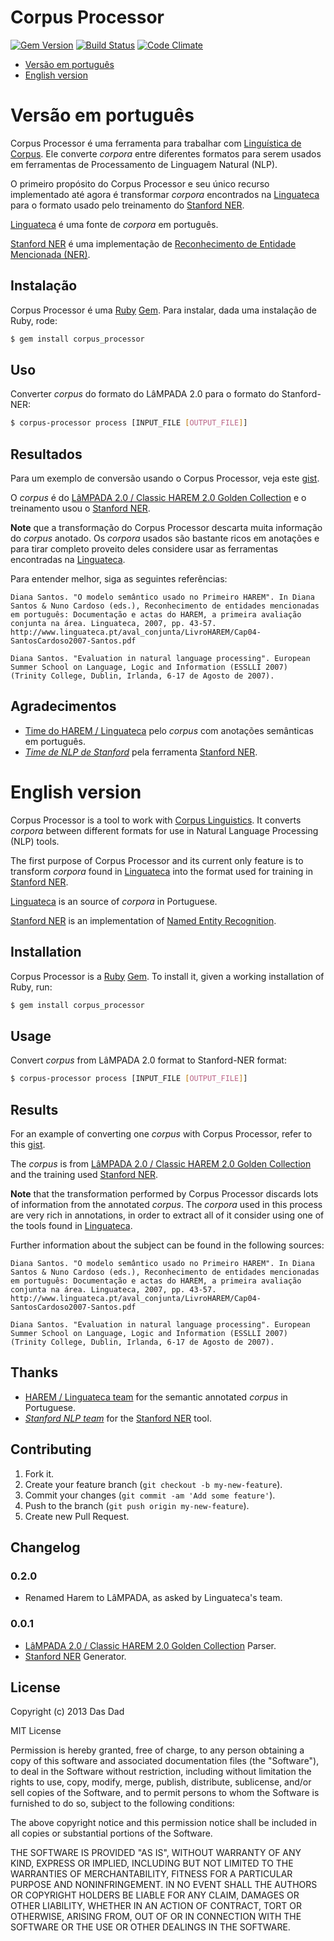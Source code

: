 Corpus Processor
================

[![Gem Version][1]](http://badge.fury.io/rb/corpus-processor)
[![Build Status][2]](https://travis-ci.org/dasdad/corpus-processor)
[![Code Climate][3]](https://codeclimate.com/github/dasdad/corpus-processor)

* [Versão em português][4]
* [English version][5]

Versão em português
===================

Corpus Processor é uma ferramenta para trabalhar com [Linguística de
Corpus][6]. Ele converte _corpora_ entre diferentes formatos para serem usados
em ferramentas de Processamento de Linguagem Natural (NLP).

O primeiro propósito do Corpus Processor e seu único recurso implementado
até agora é transformar _corpora_ encontrados na [Linguateca][7] para o
formato usado pelo treinamento do [Stanford NER][8].

[Linguateca][9] é uma fonte de _corpora_ em português.

[Stanford NER][10] é uma implementação de [Reconhecimento de Entidade
Mencionada (NER)][11].

Instalação
----------

Corpus Processor é uma [Ruby][12] [Gem][13]. Para instalar, dada uma
instalação de Ruby, rode:

```bash
$ gem install corpus_processor
```

Uso
---

Converter _corpus_ do formato do LâMPADA 2.0 para o formato do Stanford-NER:

```bash
$ corpus-processor process [INPUT_FILE [OUTPUT_FILE]]
```

Resultados
----------

Para um exemplo de conversão usando o Corpus Processor, veja este [gist][14].

O _corpus_ é do [LâMPADA 2.0 / Classic HAREM 2.0 Golden Collection][15] e o
treinamento usou o [Stanford NER][16].

**Note** que a transformação do Corpus Processor descarta muita informação do
_corpus_ anotado. Os _corpora_ usados são bastante ricos em anotações e para
tirar completo proveito deles considere usar as ferramentas encontradas na
[Linguateca][17].

Para entender melhor, siga as seguintes referências:

```
Diana Santos. "O modelo semântico usado no Primeiro HAREM". In Diana Santos & Nuno Cardoso (eds.), Reconhecimento de entidades mencionadas em português: Documentação e actas do HAREM, a primeira avaliação conjunta na área. Linguateca, 2007, pp. 43-57.
http://www.linguateca.pt/aval_conjunta/LivroHAREM/Cap04-SantosCardoso2007-Santos.pdf

Diana Santos. "Evaluation in natural language processing". European Summer School on Language, Logic and Information (ESSLLI 2007) (Trinity College, Dublin, Irlanda, 6-17 de Agosto de 2007).
```

Agradecimentos
--------------

* [Time do HAREM / Linguateca][18] pelo _corpus_ com anotações semânticas em
  português.
* *[Time de NLP de Stanford][19]* pela ferramenta [Stanford NER][20].

English version
===============

Corpus Processor is a tool to work with [Corpus Linguistics][21]. It converts
_corpora_ between different formats for use in Natural Language Processing
(NLP) tools.

The first purpose of Corpus Processor and its current only feature is to
transform _corpora_ found in [Linguateca][22] into the format used for training
in [Stanford NER][23].

[Linguateca][24] is an source of _corpora_ in Portuguese.

[Stanford NER][25] is an implementation of [Named Entity Recognition][26].

Installation
------------

Corpus Processor is a [Ruby][27] [Gem][28]. To install it, given a working
installation of Ruby, run:

```bash
$ gem install corpus_processor
```

Usage
-----

Convert _corpus_ from LâMPADA 2.0 format to Stanford-NER format:

```bash
$ corpus-processor process [INPUT_FILE [OUTPUT_FILE]]
```

Results
-------

For an example of converting one _corpus_ with Corpus Processor, refer to this
[gist][29].

The _corpus_ is from [LâMPADA 2.0 / Classic HAREM 2.0 Golden Collection][30]
and the training used [Stanford NER][31].

**Note** that the transformation performed by Corpus Processor discards lots
of information from the annotated _corpus_. The _corpora_ used in this process
are very rich in annotations, in order to extract all of it consider using one
of the tools found in [Linguateca][32].

Further information about the subject can be found in the following sources:

```
Diana Santos. "O modelo semântico usado no Primeiro HAREM". In Diana Santos & Nuno Cardoso (eds.), Reconhecimento de entidades mencionadas em português: Documentação e actas do HAREM, a primeira avaliação conjunta na área. Linguateca, 2007, pp. 43-57.
http://www.linguateca.pt/aval_conjunta/LivroHAREM/Cap04-SantosCardoso2007-Santos.pdf

Diana Santos. "Evaluation in natural language processing". European Summer School on Language, Logic and Information (ESSLLI 2007) (Trinity College, Dublin, Irlanda, 6-17 de Agosto de 2007).
```

Thanks
------

* [HAREM / Linguateca team][33] for the semantic annotated _corpus_ in
  Portuguese.
* *[Stanford NLP team][34]* for the [Stanford NER][35] tool.

Contributing
------------

1. Fork it.
2. Create your feature branch (`git checkout -b my-new-feature`).
3. Commit your changes (`git commit -am 'Add some feature'`).
4. Push to the branch (`git push origin my-new-feature`).
5. Create new Pull Request.

Changelog
---------

### 0.2.0

* Renamed Harem to LâMPADA, as asked by Linguateca's team.

### 0.0.1

* [LâMPADA 2.0 / Classic HAREM 2.0 Golden Collection][36] Parser.
* [Stanford NER][37] Generator.

License
-------

Copyright (c) 2013 Das Dad

MIT License

Permission is hereby granted, free of charge, to any person obtaining
a copy of this software and associated documentation files (the
"Software"), to deal in the Software without restriction, including
without limitation the rights to use, copy, modify, merge, publish,
distribute, sublicense, and/or sell copies of the Software, and to
permit persons to whom the Software is furnished to do so, subject to
the following conditions:

The above copyright notice and this permission notice shall be
included in all copies or substantial portions of the Software.

THE SOFTWARE IS PROVIDED "AS IS", WITHOUT WARRANTY OF ANY KIND,
EXPRESS OR IMPLIED, INCLUDING BUT NOT LIMITED TO THE WARRANTIES OF
MERCHANTABILITY, FITNESS FOR A PARTICULAR PURPOSE AND
NONINFRINGEMENT. IN NO EVENT SHALL THE AUTHORS OR COPYRIGHT HOLDERS BE
LIABLE FOR ANY CLAIM, DAMAGES OR OTHER LIABILITY, WHETHER IN AN ACTION
OF CONTRACT, TORT OR OTHERWISE, ARISING FROM, OUT OF OR IN CONNECTION
WITH THE SOFTWARE OR THE USE OR OTHER DEALINGS IN THE SOFTWARE.


[1]: https://fury-badge.herokuapp.com/rb/corpus-processor.png
[2]: https://travis-ci.org/dasdad/corpus-processor.png
[3]: https://codeclimate.com/github/dasdad/corpus-processor.png
[4]: #verso-em-portugus
[5]: #english-version
[6]: http://pt.wikipedia.org/wiki/Lingu%C3%ADstica_de_corpus
[7]: http://www.linguateca.pt
[8]: http://nlp.stanford.edu/software/CRF-NER.shtml
[9]: http://www.linguateca.pt
[10]: http://nlp.stanford.edu/software/CRF-NER.shtml
[11]: http://pt.wikipedia.org/wiki/Reconhecimento_de_entidade_mencionada
[12]: http://www.ruby-lang.org/
[13]: http://rubygems.org/
[14]: https://gist.github.com/leafac/5259008
[15]: http://www.linguateca.pt/HAREM/
[16]: http://nlp.stanford.edu/software/CRF-NER.shtml
[17]: http://www.linguateca.pt
[18]: http://www.linguateca.pt/HAREM
[19]: http://www-nlp.stanford.edu/
[20]: http://nlp.stanford.edu/software/CRF-NER.shtml
[21]: http://en.wikipedia.org/wiki/Corpus_linguistics
[22]: http://www.linguateca.pt
[23]: http://nlp.stanford.edu/software/CRF-NER.shtml
[24]: http://www.linguateca.pt
[25]: http://nlp.stanford.edu/software/CRF-NER.shtml
[26]: http://en.wikipedia.org/wiki/Named-entity_recognition
[27]: http://www.ruby-lang.org/
[28]: http://rubygems.org/
[29]: https://gist.github.com/leafac/5259008
[30]: http://www.linguateca.pt/HAREM/
[31]: http://nlp.stanford.edu/software/CRF-NER.shtml
[32]: http://www.linguateca.pt
[33]: http://www.linguateca.pt/HAREM
[34]: http://www-nlp.stanford.edu/
[35]: http://nlp.stanford.edu/software/CRF-NER.shtml
[36]: http://www.linguateca.pt/HAREM/
[37]: http://nlp.stanford.edu/software/CRF-NER.shtml
